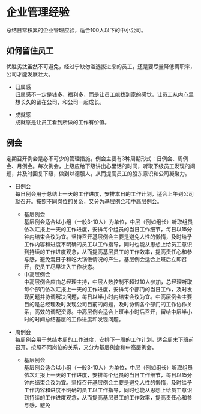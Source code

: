 # 企业管理经验
总结日常积累的企业管理应验，适合100人以下的中小公司。


## 如何留住员工
优胜劣汰虽然不可避免，经过宁缺勿滥选拔进来的员工，还是要尽量降低离职率，公司才能发展壮大。

+ 归属感  
  归属感不一定是钱多、福利多，而是让员工能找到家的感觉，让员工从内心里想长久的留在公司，和公司一起成长。    

+ 成就感  
  成就感是让员工看到所做的工作有价值。    

## 例会
定期召开例会是必不可少的管理措施，例会主要有3种周期形式：日例会、周例会、月例会。每次例会，上级应给下级讲出心里话的时间，听取下级员工发现的问题，并及时回复下级，做到以德服人，从而提高员工的股东意识和公司凝聚力。

+ 日例会  
  每日例会用于总结上一天的工作进度，安排本日的工作计划，适合上午到公司就召开。按照不同岗位的关系，又分为基层例会和中高层例会。   
  * 基层例会   
  基层例会适合以小组（一般3-10人）为单位，中层（例如组长）听取组员依次汇报上一天的工作进度，安排每个组员的当日工作细节，每日以15分钟内结束会议为宜。坚持召开基层例会主要是避免人性的懒惰，及时给予工作内容和进度不明确的员工以工作指导，同时也能从思想上给员工意识到持续的工作进度观念，从而提高基层员工的工作效率，提高责任心和参与感，避免混日子和吃大锅饭情况的产生。基层例会适合上班后立即召开，使员工尽早进入工作状态。   
  * 中高层例会   
  中高层例会应由总经理主持，中层人数控制不超过10人参加，总经理听取每个部门依次汇报上一天的工作进度，安排每个部门的当日工作，及时发现问题并协调解决问题，每日以半小时内结束会议为宜。中高层例会主要目的是总经理及时发现公司目前的问题，及时协调各个部门的工作协作关系，高效的调配资源。中高层例会适合上班半小时后召开，留给中层半小时的时间总结基层的工作进度和发现问题。      


+ 周例会  
    每周例会用于总结本周的工作进度，安排下一周的工作计划，适合周末下班前召开。按照不同岗位的关系，又分为基层例会和中高层例会。   
    * 基层例会   
    基层例会适合以小组（一般3-10人）为单位，中层（例如组长）听取组员依次汇报上一天的工作进度，安排每个组员的当日工作细节，每日以15分钟内结束会议为宜。坚持召开基层例会主要是避免人性的懒惰，及时给予工作内容和进度不明确的员工以工作指导，同时也能从思想上给员工意识到持续的工作进度观念，从而提高基层员工的工作效率，提高责任心和参与感，避免
